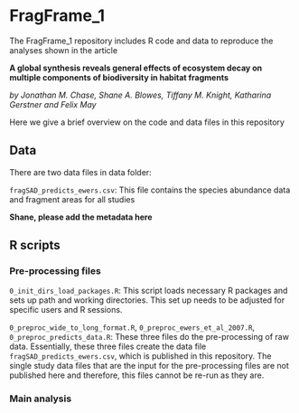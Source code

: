 
<!-- README.md is generated from README.Rmd. Please edit that file -->
FragFrame\_1
============

<!-- badges: start -->
<!-- badges: end -->
The FragFrame\_1 repository includes R code and data to reproduce the analyses shown in the article

**A global synthesis reveals general effects of ecosystem decay on multiple components of biodiversity in habitat fragments**

*by Jonathan M. Chase, Shane A. Blowes, Tiffany M. Knight, Katharina Gerstner and Felix May*

Here we give a brief overview on the code and data files in this repository

Data
----

There are two data files in data folder:

`fragSAD_predicts_ewers.csv`: This file contains the species abundance data and fragment areas for all studies

**Shane, please add the metadata here**

R scripts
---------

### Pre-processing files

`0_init_dirs_load_packages.R`: This script loads necessary R packages and sets up path and working directories. This set up needs to be adjusted for specific users and R sessions.

`0_preproc_wide_to_long_format.R`, `0_preproc_ewers_et_al_2007.R`, `0_preproc_predicts_data.R`: These three files do the pre-processing of raw data. Essentially, these three files create the data file `fragSAD_predicts_ewers.csv`, which is published in this repository. The single study data files that are the input for the pre-processing files are not published here and therefore, this files cannot be re-run as they are.

### Main analysis
